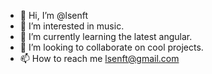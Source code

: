 - 👋 Hi, I’m @lsenft
- 👀 I’m interested in music.
- 🌱 I’m currently learning the latest angular.
- 💞️ I’m looking to collaborate on cool projects.
- 📫 How to reach me lsenft@gmail.com

<!---
lsenft/lsenft is a ✨ special ✨ repository because its `README.md` (this file) appears on your GitHub profile.
You can click the Preview link to take a look at your changes.
--->
